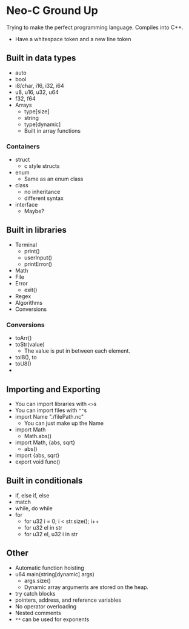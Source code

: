 # Neo-C Ground Up
Trying to make the perfect programming language.
Compiles into C++.
- Have a whitespace token and a new line token


## Built in data types
- auto
- bool
- i8/char, i16, i32, i64
- u8, u16, u32, u64
- f32, f64
- Arrays
	- type[size]
	- string
	- type[dynamic]
	- Built in array functions

### Containers
- struct
	- c style structs
- enum
	- Same as an enum class
- class
	- no inheritance
	- different syntax
- interface
	- Maybe?

## Built in libraries
- Terminal
	- print()
	- userInput()
	- printError()
- Math
- File
- Error
	- exit()
- Regex
- Algorithms
- Conversions

### Conversions
- toArr()
- toStr(value)
	- The value is put in between each element.
- toI8(), to
- toU8()
- 

## Importing and Exporting
- You can import libraries with `<>`s
- You can import files with `""`s
- import Name "./filePath.nc"
	- You can just make up the Name
- import Math <Math>
	- Math.abs()
- import Math, {abs, sqrt} <Math>
	- abs()
- import {abs, sqrt} <Math>
- export void func()

## Built in conditionals
- if, else if, else
- match
- while, do while
- for
	- for u32 i = 0; i < str.size(); i++
	- for u32 el in str
	- for u32 el, u32 i in str

## Other
- Automatic function hoisting
- u64 main(string[dynamic] args)
	- args.size()
	- Dynamic array arguments are stored on the heap.
- try catch blocks
- pointers, address, and reference variables
- No operator overloading
- Nested comments
- `**` can be used for exponents
